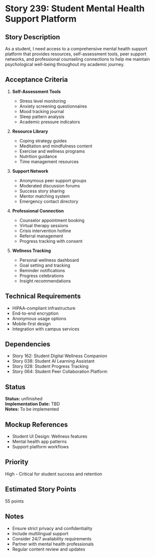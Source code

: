 # Story 239: Student Mental Health Support Platform

## Story Description
As a student, I need access to a comprehensive mental health support platform that provides resources, self-assessment tools, peer support networks, and professional counseling connections to help me maintain psychological well-being throughout my academic journey.

## Acceptance Criteria
1. **Self-Assessment Tools**
   - Stress level monitoring
   - Anxiety screening questionnaires
   - Mood tracking journal
   - Sleep pattern analysis
   - Academic pressure indicators

2. **Resource Library**
   - Coping strategy guides
   - Meditation and mindfulness content
   - Exercise and wellness programs
   - Nutrition guidance
   - Time management resources

3. **Support Network**
   - Anonymous peer support groups
   - Moderated discussion forums
   - Success story sharing
   - Mentor matching system
   - Emergency contact directory

4. **Professional Connection**
   - Counselor appointment booking
   - Virtual therapy sessions
   - Crisis intervention hotline
   - Referral management
   - Progress tracking with consent

5. **Wellness Tracking**
   - Personal wellness dashboard
   - Goal setting and tracking
   - Reminder notifications
   - Progress celebrations
   - Insight recommendations

## Technical Requirements
- HIPAA-compliant infrastructure
- End-to-end encryption
- Anonymous usage options
- Mobile-first design
- Integration with campus services

## Dependencies
- Story 162: Student Digital Wellness Companion
- Story 038: Student AI Learning Assistant
- Story 028: Student Progress Tracking
- Story 064: Student Peer Collaboration Platform


## Status
**Status:** unfinished  
**Implementation Date:** TBD  
**Notes:** To be implemented
## Mockup References
- Student UI Design: Wellness features
- Mental health app patterns
- Support platform workflows

## Priority
High - Critical for student success and retention

## Estimated Story Points
55 points

## Notes
- Ensure strict privacy and confidentiality
- Include multilingual support
- Consider 24/7 availability requirements
- Partner with mental health professionals
- Regular content review and updates